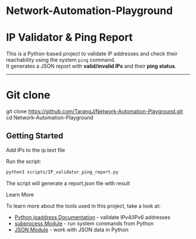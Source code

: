 # Network-Automation-Playground

# IP Validator & Ping Report

This is a Python-based project to validate IP addresses and check their reachability using the system `ping` command.  
It generates a JSON report with **valid/invalid IPs** and their **ping status**.

---
# Git clone

 git clone https://github.com/TarangJ/Network-Automation-Playground.git
 cd Network-Automation-Playground


## Getting Started

 Add IPs to the ip.text file

Run the script:

```bash
python3 scripts/IP_validator_ping_report.py 
```
The script will generate a report.json file with result

Learn More


To learn more about the tools used in this project, take a look at:

- [Python ipaddress Documentation](https://docs.python.org/3/library/ipaddress.html) - validate IPv4/IPv6 addresses
- [subprocess Module](https://docs.python.org/3/library/subprocess.html) - run system commands from Python
- [JSON Module](https://docs.python.org/3/library/json.html) - work with JSON data in Python
